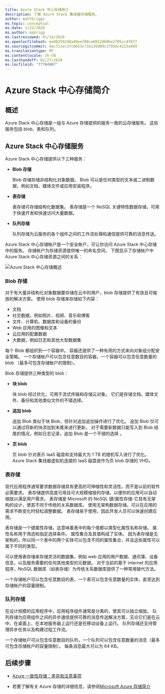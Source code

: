 ```yaml
---
title: Azure Stack 中心存储简介
description: 了解 Azure Stack 集线器存储服务。
author: mattbriggs
ms.topic: conceptual
ms.date: 1/22/2020
ms.author: mabrigg
ms.lastreviewed: 01/14/2020
ms.openlocfilehash: ee08259248a49eef08ce0012d60be2705cc4f877
ms.sourcegitcommit: 4ac711ec37c6653c71b126d09c1f93ec4215a489
ms.translationtype: MT
ms.contentlocale: zh-CN
ms.lasthandoff: 02/27/2020
ms.locfileid: "77704907"
---
```

# <a name="introduction-to-azure-stack-hub-storage"></a>Azure Stack 中心存储简介

## <a name="overview"></a>概述

Azure Stack 中心存储是一组与 Azure 存储提供的服务一致的云存储服务。 这些服务包括 blob、表和队列。

## <a name="azure-stack-hub-storage-services"></a>Azure Stack 中心存储服务

Azure Stack 中心存储提供以下三种服务：

- **Blob 存储**

    Blob 存储存储非结构化对象数据。 Blob 可以是任何类型的文本或二进制数据，例如文档、媒体文件或应用安装程序。

- **表存储**

    表存储可存储结构化数据集。 表存储是一个 NoSQL 关键特性数据存储，可用于快速开发和快速访问大量数据。

- **队列存储**

    队列存储为云服务的各个组件之间的工作流处理和通信提供可靠的消息传送。

Azure Stack 中心存储帐户是一个安全帐户，可让你访问 Azure Stack 中心存储中的服务。 存储帐户为存储资源提供唯一的命名空间。 下图显示了存储帐户中 Azure Stack 中心存储资源之间的关系：

![Azure Stack 中心存储概述](media/azure-stack-storage-overview/AzureStackStorageOverview.png)

### <a name="blob-storage"></a>Blob 存储

对于有大量非结构化对象数据要存储在云中的用户，blob 存储提供了有效且可缩放的解决方案。 使用 blob 存储来存储如下内容：

- 文档
- 社交数据，例如照片、视频、音乐和博客
- 文件、计算机、数据库和设备的备份
- Web 应用的图像和文本
- 云应用的配置数据
- 大数据，例如日志和其他大型数据集

每个 Blob 都组织到一个容器中。 容器还提供了一种有用的方式来向对象组分配安全策略。 一个存储帐户可以包含任意数目的容器，一个容器可以包含任意数量的 blob （最多可包含存储帐户的限制）。

Blob 存储提供三种类型的 blob：

- **块 blob**

    块 blob 经过优化，可用于流式传输和存储云对象。 它们是存储文档、媒体文件、备份和其他类似文件的不错选择。

- **追加 blob**

    追加 Blob 类似于块 Blob，但针对追加追加操作进行了优化。 追加 Blob 仅可以通过将新的块添加到末尾来进行更新。 对于需要新数据只能写入到 Blob 结尾的情况，例如日志记录，追加 Blob 是一个不错的选择 。

- **页 blob**

    页 blob 针对表示 IaaS 磁盘和支持最大为 1 TB 的随机写入进行了优化。 Azure Stack 集线器虚拟机连接的 IaaS 磁盘是作为页 blob 存储的 VHD。

### <a name="table-storage"></a>表存储

现代应用程序通常要求数据存储具有更高的可伸缩性和灵活性，而不是以前的软件必需要求。 表存储提供高度可用且可大规模缩放的存储，以便你的应用可以自动缩放以满足用户需求。 表存储是 Microsoft 的 NoSQL 键/属性存储-它具有无架构的设计，使其不同于传统的关系数据库。 使用无架构数据存储，可以在应用的需求不断变化时轻松调整数据。 表存储易于使用，因此开发人员可以快速创建应用。

表存储是一个键属性存储，这意味着表中的每个值都以类型化属性名称存储。 属性名称用于筛选和指定选择条件。 属性集合及其值构成了实体。 因为表存储是无架构的，所以同一个表中的两个实体可以包含不同的属性集合，并且这些属性可以属于不同的类型。

可以使用表存储来存储灵活的数据集，例如 web 应用的用户数据、通讯簿、设备信息，以及服务需要的任何其他类型的元数据。 对于当前的基于 internet 的应用程序，NoSQL 数据库（如表存储）为传统关系数据库提供了一种常用替代方法。

一个存储帐户可以包含任意数目的表，一个表可以包含任意数量的实体，直至达到存储帐户的容量限制。

### <a name="queue-storage"></a>队列存储

在设计规模的应用程序中，应用程序组件通常是分离的，使其可以独立缩放。 队列存储为应用组件之间的异步通信提供可靠的消息传送解决方案，无论它们是在云中、在桌面上、在本地服务器上运行还是在移动设备上运行。 队列存储还支持管理异步任务以及构建过程工作流。

一个存储帐户可以包含任意数目的队列，一个队列可以包含任意数量的消息（最多可包含存储帐户的容量限制）。 每条消息最大可以为 64 KB。

## <a name="next-steps"></a>后续步骤

- [Azure 一致性存储：差异和注意事项](azure-stack-acs-differences.md)

- 若要了解有关 Azure 存储的详细信息，请参阅[Microsoft Azure 存储简介](/azure/storage/common/storage-introduction)
